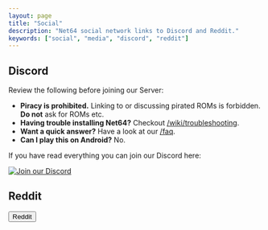 ```yaml
---
layout: page
title: "Social"
description: "Net64 social network links to Discord and Reddit."
keywords: ["social", "media", "discord", "reddit"]
---
```


## Discord

Review the following before joining our Server:

- **Piracy is prohibited.** Linking to or discussing pirated ROMs is forbidden. **Do not** ask for ROMs etc.
- **Having trouble installing Net64?** Checkout [/wiki/troubleshooting](troubleshooting).
- **Want a quick answer?** Have a look at our [/faq](FAQ).
- **Can I play this on Android?** No.

If you have read everything you can join our Discord here:

[![Join our Discord](https://discordapp.com/api/guilds/354358899328942081/widget.png?style=banner2)](https://discord.gg/net64)

## Reddit

<button to="https://reddit.com/r/Net64" img="reddit.svg">Reddit</button>
